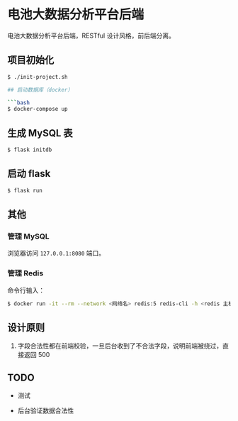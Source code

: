 # 电池大数据分析平台后端

电池大数据分析平台后端，RESTful 设计风格，前后端分离。

## 项目初始化

```bash
$ ./init-project.sh

## 启动数据库（docker）

```bash
$ docker-compose up
```

## 生成 MySQL 表

```bash
$ flask initdb
```

## 启动 flask

```bash
$ flask run
```

## 其他

### 管理 MySQL

浏览器访问 `127.0.0.1:8080` 端口。

### 管理 Redis

命令行输入：

```bash
$ docker run -it --rm --network <网络名> redis:5 redis-cli -h <redis 主机名>
```

## 设计原则

1. 字段合法性都在前端校验，一旦后台收到了不合法字段，说明前端被绕过，直接返回 500

## TODO

- 测试

- 后台验证数据合法性

